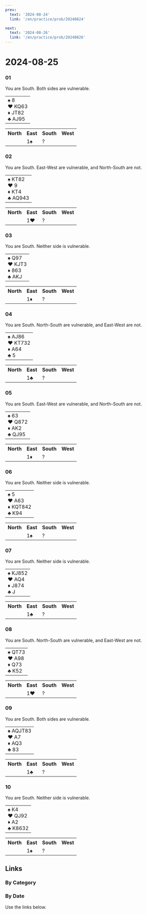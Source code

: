 ```yaml
---
prev:
  text: '2024-08-24'
  link: '/en/practice/prob/20240824'

next:
  text: '2024-08-26'
  link: '/en/practice/prob/20240826'
---
```


# 2024-08-25

### 01

You are South. Both sides are vulnerable.

<table class="hand">
	<tr>
		<td>♠ 8<br>♥ KQ63<br>♦ JT82<br>♣ AJ95</td>
	</tr>
</table>

<table class="auction">
	<tr>
		<th>North</th>
		<th>East</th>
		<th>South</th>
		<th>West</th>
	</tr>
	<tr>
		<td></td>
		<td>1♠</td>
		<td>?</td>
		<td></td>
	</tr>
</table>

### 02

You are South. East-West are vulnerable, and North-South are not.

<table class="hand">
	<tr>
		<td>♠ KT82<br>♥ 9<br>♦ KT4<br>♣ AQ943</td>
	</tr>
</table>

<table class="auction">
	<tr>
		<th>North</th>
		<th>East</th>
		<th>South</th>
		<th>West</th>
	</tr>
	<tr>
		<td></td>
		<td>1♥</td>
		<td>?</td>
		<td></td>
	</tr>
</table>

### 03

You are South. Neither side is vulnerable.

<table class="hand">
	<tr>
		<td>♠ Q97<br>♥ KJT3<br>♦ 863<br>♣ AKJ</td>
	</tr>
</table>

<table class="auction">
	<tr>
		<th>North</th>
		<th>East</th>
		<th>South</th>
		<th>West</th>
	</tr>
	<tr>
		<td></td>
		<td>1♦</td>
		<td>?</td>
		<td></td>
	</tr>
</table>

### 04

You are South. North-South are vulnerable, and East-West are not.

<table class="hand">
	<tr>
		<td>♠ AJ86<br>♥ KT732<br>♦ A64<br>♣ 5</td>
	</tr>
</table>

<table class="auction">
	<tr>
		<th>North</th>
		<th>East</th>
		<th>South</th>
		<th>West</th>
	</tr>
	<tr>
		<td></td>
		<td>1♣</td>
		<td>?</td>
		<td></td>
	</tr>
</table>

### 05

You are South. East-West are vulnerable, and North-South are not.

<table class="hand">
	<tr>
		<td>♠ 63<br>♥ Q872<br>♦ AK2<br>♣ QJ95</td>
	</tr>
</table>

<table class="auction">
	<tr>
		<th>North</th>
		<th>East</th>
		<th>South</th>
		<th>West</th>
	</tr>
	<tr>
		<td></td>
		<td>1♦</td>
		<td>?</td>
		<td></td>
	</tr>
</table>

### 06

You are South. Neither side is vulnerable.

<table class="hand">
	<tr>
		<td>♠ 5<br>♥ A63<br>♦ KQT842<br>♣ K94</td>
	</tr>
</table>

<table class="auction">
	<tr>
		<th>North</th>
		<th>East</th>
		<th>South</th>
		<th>West</th>
	</tr>
	<tr>
		<td></td>
		<td>1♠</td>
		<td>?</td>
		<td></td>
	</tr>
</table>

### 07

You are South. Neither side is vulnerable.

<table class="hand">
	<tr>
		<td>♠ KJ852<br>♥ AQ4<br>♦ J874<br>♣ J</td>
	</tr>
</table>

<table class="auction">
	<tr>
		<th>North</th>
		<th>East</th>
		<th>South</th>
		<th>West</th>
	</tr>
	<tr>
		<td></td>
		<td>1♣</td>
		<td>?</td>
		<td></td>
	</tr>
</table>

### 08

You are South. North-South are vulnerable, and East-West are not.

<table class="hand">
	<tr>
		<td>♠ QT73<br>♥ A98<br>♦ Q73<br>♣ K52</td>
	</tr>
</table>

<table class="auction">
	<tr>
		<th>North</th>
		<th>East</th>
		<th>South</th>
		<th>West</th>
	</tr>
	<tr>
		<td></td>
		<td>1♥</td>
		<td>?</td>
		<td></td>
	</tr>
</table>

### 09

You are South. Both sides are vulnerable.

<table class="hand">
	<tr>
		<td>♠ AQJT83<br>♥ A7<br>♦ AQ3<br>♣ 83</td>
	</tr>
</table>

<table class="auction">
	<tr>
		<th>North</th>
		<th>East</th>
		<th>South</th>
		<th>West</th>
	</tr>
	<tr>
		<td></td>
		<td>1♣</td>
		<td>?</td>
		<td></td>
	</tr>
</table>

### 10

You are South. Neither side is vulnerable.

<table class="hand">
	<tr>
		<td>♠ K4<br>♥ QJ92<br>♦ A2<br>♣ K8632</td>
	</tr>
</table>

<table class="auction">
	<tr>
		<th>North</th>
		<th>East</th>
		<th>South</th>
		<th>West</th>
	</tr>
	<tr>
		<td></td>
		<td>1♠</td>
		<td>?</td>
		<td></td>
	</tr>
</table>

## Links

[<Badge type="tip" text="Check Solution"/>](/en/learning/prob/20240825)

### By Category

[<Badge type="tip" text="<--"/>](/en/practice/prob/20240821)
[<Badge type="tip" text="Calendar"/>](/en/practice/calendar/202408)
[<Badge type="info" text="-->"/>](/en/practice/prob/20240825#links)

### By Date

Use the links below.